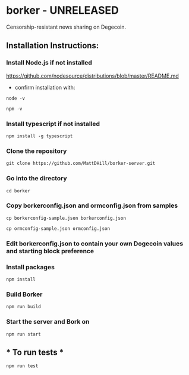 # borker  - UNRELEASED

Censorship-resistant news sharing on Degecoin.

## Installation Instructions:

### Install Node.js if not installed
https://github.com/nodesource/distributions/blob/master/README.md

* confirm installation with:

```node -v```

```npm -v```

### Install typescript if not installed
```npm install -g typescript```

### Clone the repository
```git clone https://github.com/MattDHill/borker-server.git```

### Go into the directory
```cd borker```

### Copy borkerconfig.json and ormconfig.json from samples
```cp borkerconfig-sample.json borkerconfig.json```

```cp ormconfig-sample.json ormconfig.json```

### Edit borkerconfig.json to contain your own Dogecoin values and starting block preference

### Install packages
```npm install```

### Build Borker
```npm run build```

### Start the server and Bork on
```npm run start```

## * To run tests *
```npm run test```
